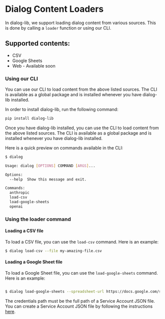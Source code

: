 # Dialog Content Loaders

In dialog-lib, we support loading dialog content from various sources. This is done by calling a `loader` function or using our CLI.

## Supported contents:

 - CSV
 - Google Sheets
 - Web - Available soon

### Using our CLI

You can use our CLI to load content from the above listed sources. The CLI is available as a global package and is installed whenever you have dialog-lib installed.

In order to install dialog-lib, run the following command:

```bash
pip install dialog-lib
```

Once you have dialog-lib installed, you can use the CLI to load content from the above listed sources. The CLI is available as a global package and is installed whenever you have dialog-lib installed.

Here is a quick preview on commands available in the CLI:

```bash
$ dialog

Usage: dialog [OPTIONS] COMMAND [ARGS]...

Options:
  --help  Show this message and exit.

Commands:
  anthropic
  load-csv
  load-google-sheets
  openai
```

### Using the loader command

#### Loading a CSV file

To load a CSV file, you can use the `load-csv` command. Here is an example:

```bash
$ dialog load-csv --file my-amazing-file.csv
```

#### Loading a Google Sheet file

To load a Google Sheet file, you can use the `load-google-sheets` command. Here is an example:

```bash

$ dialog load-google-sheets --spreadsheet-url https://docs.google.com/spreadsheets/d/MY-SPREADSHEET-URL-HERE/ --sheet-name Sheet1 --credentials-path /my/credentials/path/here.json
```

The credentials path must be the full path of a Service Account JSON file. You can create a Service Account JSON file by following the instructions [here](https://cloud.google.com/iam/docs/creating-managing-service-account-keys).